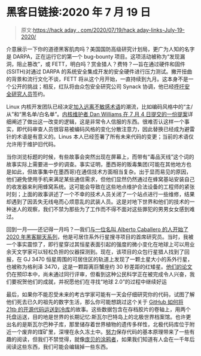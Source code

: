 # 黑客日链接:2020 年 7 月 19 日

> 原文:[https://hack aday . com/2020/07/19/hack aday-links-July-19-2020/](https://hackaday.com/2020/07/19/hackaday-links-july-19-2020/)

介意展示一下你的道德黑客肌肉吗？美国国防高级研究计划局，更广为人知的名字是 DARPA，正在运行它的第一个 bug-bounty 项目。这项活动被称为“发现漏洞，阻止篡改”，或 FETT，明白吗？赏金猎人？费特？—旨在通过硬件和固件(SSITH)对通过 DARPA 的系统安全集成开发的安全硬件进行压力测试。撇开扭曲的背景和流行文化不谈，FETT 将从这个月开始，一直持续到九月。这本身不是一个公开的挑战；相反，红队将由众包安全研究公司 Synack 协调，他已经[呼吁安全研究人员](https://www.synack.com/blog/darpa-fett-bug-bounty/)签约。

Linux 内核开发团队已经决定[加入远离不敏感术语](https://www.zdnet.com/article/linux-team-approves-new-terminology-bans-terms-like-blacklist-and-slave/)的潮流，比如编码风格中的“主/从”和“黑名单/白名单”。[内核维护者 Dan Williams 在 7 月 4 日提交的一份提案](https://lkml.org/lkml/2020/7/4/229)详细阐述了做出这一改变的逻辑，这是非常令人信服的东西。很难否认这样一个事实，即代码审查人员很容易被编码风格的变化分散注意力，因此替换已经成为避雷针的术语是有意义的。Linus 本人已经签署了所有未来代码的变更；当前的术语仅允许用于维护旧代码。

当你浏览标题的时候，有些故事会突然出现在屏幕上，而带有“毒品天线”这个词的故事实际上需要进一步的调查。事实证明，墨西哥的贩毒集团(可能在其他地方也是如此，但故事集中在墨西哥)在通信技术方面相当复杂。出于显而易见的原因，他们避免使用手机来满足某些通信需求，但他们显然仍然通过在蜂窝基站安装自己的收发器来利用蜂窝系统。这可能会导致在这些地点维护合法设备的工程师的紧张时刻；上面的故事讲述了一个不幸的技术人员关闭了一个站点进行一些维修，结果却遇到了因丢失无线电而心烦意乱的武装人员。这是对地下世界和他们的技术的一种迷人的观察，我们不禁为那些为了工作而不得不面对这些罪犯的男男女女感到难过。

回到一月——还记得一月吗？—我们[与一位名叫 Alberto Caballero 的人开始了 2020 年黑客聊天系列](https://hackaday.io/event/168783-habitable-exoplanets-hack-chat)，他是可居住系外行星搜寻项目的首席研究员。当时，我被一个事实震惊了，即行星穿过其恒星表面引起的强度的微小变化在地球上可以用业余天文学家可以轻松负担的仪器探测到。现在，该项目的众包行星猎人找到了回报，在 GJ 3470 恒星周围的可居住区的轨道上发现了一颗土星大小的系外行星，也被称为格利泽 3470，这是一颗距离巨蟹座约 30 秒差距的红矮星。[他们的论文](https://arxiv.org/abs/2007.07373)仍在预印本中，尚未通过同行评审，但看到这种公民科学正在被完成令人兴奋，我们要祝贺他们的成就，并祝愿他们在寻找“地球 2.0”的过程中继续好运

最后，如果你不能忍受未来的考古学家可能有一天会仔细研究你的代码，试图了解他们死去已久的祖先的数字生活，那么你可能想跳过这个关于 [GitHub 如何将 21tb 的开源代码运送到冷库](https://www.vice.com/en_us/article/m7jpab/21-terabytes-of-open-source-code-is-now-stored-in-an-arctic-vault)的故事。这些数据包含在存档胶片的卷轴上，用两个托盘运送，目的地是世界的长期记忆:斯瓦尔巴特岛上的北极世界档案馆。也许更出名的是斯瓦尔巴种子库，那里储存着世界植物的遗传多样性，北极代码库位于附近一个废弃的煤矿里，深埋在永久冻土中。[努力](https://archiveprogram.github.com/)保存代码的基本原理带来了一些有趣的阅读，但我们不禁觉得，就像[庞贝的涂鸦者](https://kashgar.com.au/blogs/history/the-bawdy-graffiti-of-pompeii-and-herculaneu)，如果我们知道有人会在一千年后阅读这些东西，我们可能会编辑掉一些东西。